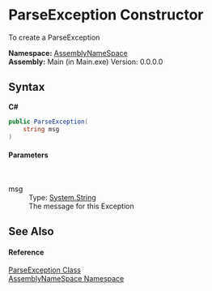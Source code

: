 # ParseException Constructor 
 

To create a ParseException

**Namespace:**&nbsp;<a href="6bcc80ef-5cfd-db5f-1eb2-7297d1c16397">AssemblyNameSpace</a><br />**Assembly:**&nbsp;Main (in Main.exe) Version: 0.0.0.0

## Syntax

**C#**<br />
``` C#
public ParseException(
	string msg
)
```


#### Parameters
&nbsp;<dl><dt>msg</dt><dd>Type: <a href="http://msdn2.microsoft.com/en-us/library/s1wwdcbf" target="_blank">System.String</a><br />The message for this Exception</dd></dl>

## See Also


#### Reference
<a href="37f84b90-0db0-5f96-2f45-9db8d7380e3f">ParseException Class</a><br /><a href="6bcc80ef-5cfd-db5f-1eb2-7297d1c16397">AssemblyNameSpace Namespace</a><br />